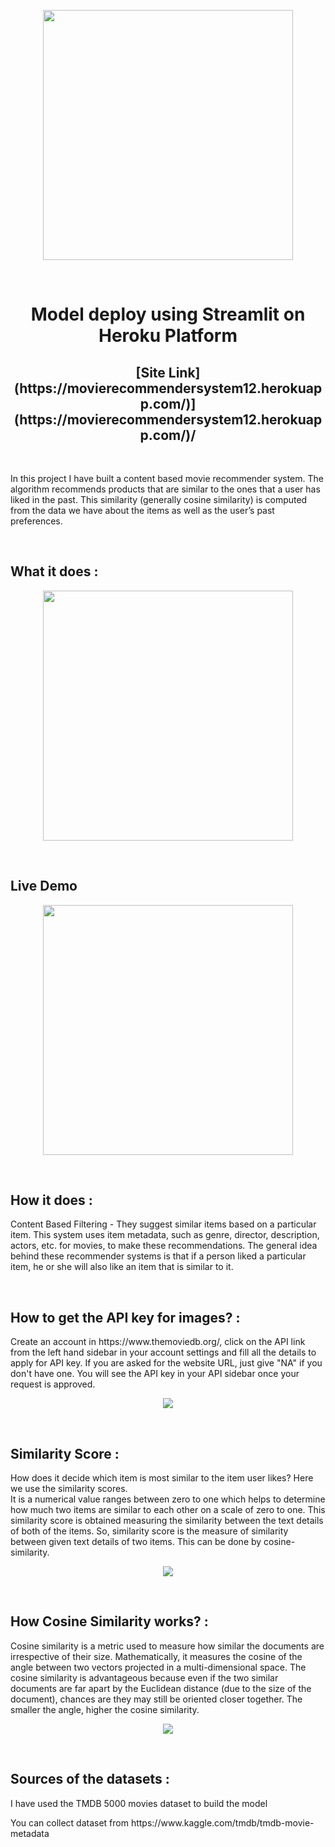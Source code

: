 <p align='center'><img height='400' src = 'https://user-images.githubusercontent.com/31500911/143410521-b2653b16-0ee9-46e7-9c5c-7a8b2262a3d1.png'></p>
<br>
<h1 align='center'>Model deploy using Streamlit on Heroku Platform</h1>
<h2 align='center'>[Site Link](https://movierecommendersystem12.herokuapp.com/)](https://movierecommendersystem12.herokuapp.com/)/</h2>
<br>
<p>In this project I have built a content based movie recommender system. The algorithm recommends products that are similar to the ones that a user has liked in the past. This similarity (generally cosine similarity) is computed from the data we have about the items as well as the user’s past preferences. </p>
<br>
<h2>What it does :</h2>
<p align='center'><img height='400' src = 'https://user-images.githubusercontent.com/31500911/145380710-1813c6e7-7635-47a6-b764-c4bd3315c9c1.png'></p>
<br>
<h2>Live Demo</h2>
<p align='center'><img height='400' src = 'https://user-images.githubusercontent.com/31500911/143416246-4bc98d07-12fa-404a-a98c-228eaaa6ef5c.gif'></p>
<br>
<h2>How it does : </h2>
<p>
Content Based Filtering - They suggest similar items based on a particular item. This system uses item metadata, such as genre, director, description, actors, etc. for movies, to make these recommendations. The general idea behind these recommender systems is that if a person liked a particular item, he or she will also like an item that is similar to it.
</p><br>
<h2>How to get the API key for images? : </h2>
<p>Create an account in https://www.themoviedb.org/, click on the API link from the left hand sidebar in your account settings and fill all the details to apply for API key. If you are asked for the website URL, just give "NA" if you don't have one. You will see the API key in your API sidebar once your request is approved.</p>
<p align='center'><img src ='https://user-images.githubusercontent.com/31500911/143419982-2d726687-84d6-4616-8d09-833f732c92b2.png'></p>


<br>


<h2>Similarity Score : </h2>
<p>How does it decide which item is most similar to the item user likes? Here we use the similarity scores.
<br>
It is a numerical value ranges between zero to one which helps to determine how much two items are similar to each other on a scale of zero to one. This similarity score is obtained measuring the similarity between the text details of both of the items. So, similarity score is the measure of similarity between given text details of two items. This can be done by cosine-similarity.</p>
<p align='center'><img src ='https://user-images.githubusercontent.com/31500911/143418326-9ed3e46a-5ddd-46dc-86fc-8b145101af52.png'></p>
<br>

<h2>How Cosine Similarity works? : </h2>
<p>Cosine similarity is a metric used to measure how similar the documents are irrespective of their size. Mathematically, it measures the cosine of the angle between two vectors projected in a multi-dimensional space. The cosine similarity is advantageous because even if the two similar documents are far apart by the Euclidean distance (due to the size of the document), chances are they may still be oriented closer together. The smaller the angle, higher the cosine similarity.</p>
<p align='center'><img src ='https://user-images.githubusercontent.com/31500911/143417796-8602832b-aac9-4f4f-b930-b753dc050981.png'></p>
<br>
<h2>Sources of the datasets : </h2>
<p>I have used the TMDB 5000 movies dataset to build the model</p>
<p>You can collect dataset from https://www.kaggle.com/tmdb/tmdb-movie-metadata</p>
